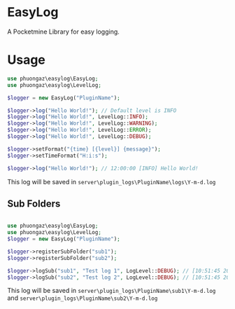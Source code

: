 # EasyLog
A Pocketmine Library for easy logging.

# Usage
```php
use phuongaz\easylog\EasyLog;
use phuongaz\easylog\LevelLog;

$logger = new EasyLog("PluginName");

$logger->log("Hello World!"); // Default level is INFO
$logger->log("Hello World!", LevelLog::INFO);
$logger->log("Hello World!", LevelLog::WARNING);
$logger->log("Hello World!", LevelLog::ERROR);
$logger->log("Hello World!", LevelLog::DEBUG);

$logger->setFormat("{time} [{level}] {message}");
$logger->setTimeFormat("H:i:s");

$logger->log("Hello World!"); // 12:00:00 [INFO] Hello World!
```
This log will be saved in `server\plugin_logs\PluginName\logs\Y-m-d.log`

##  Sub Folders
```php

use phuongaz\easylog\EasyLog;
use phuongaz\easylog\LevelLog;
$logger = new EasyLog("PluginName");

$logger->registerSubFolder("sub1");
$logger->registerSubFolder("sub2");

$logger->logSub("sub1", "Test log 1", LogLevel::DEBUG); // [10:51:45 2023/08/05] | DEBUG] Test log 1
$logger->logSub("sub2", "Test log 2", LogLevel::DEBUG); // [10:51:45 2023/08/05] | DEBUG] Test log 2
```
This log will be saved in `server\plugin_logs\PluginName\sub1\Y-m-d.log` and `server\plugin_logs\PluginName\sub2\Y-m-d.log`